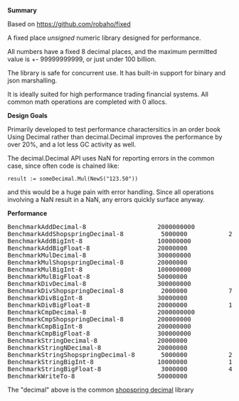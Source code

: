 **Summary**

Based on https://github.com/robaho/fixed

A fixed place *unsigned* numeric library designed for performance.

All numbers have a fixed 8 decimal places, and the maximum permitted value is +- 99999999999,
or just under 100 billion.

The library is safe for concurrent use. It has built-in support for binary and json marshalling.

It is ideally suited for high performance trading financial systems. All common math operations are completed with 0 allocs.

**Design Goals**

Primarily developed to test performance charactersitics in an order book
Using Decimal rather than decimal.Decimal improves the performance by over 20%, and a lot less GC activity as well.

The decimal.Decimal API uses NaN for reporting errors in the common case, since often code is chained like:
```
result := someDecimal.Mul(NewS("123.50"))
```
and this would be a huge pain with error handling. Since all operations involving a NaN result in a NaN,
any errors quickly surface anyway.


**Performance**

<pre>
BenchmarkAddDecimal-8                   2000000000           0.87 ns/op        0 B/op          0 allocs/op
BenchmarkAddShopspringDecimal-8          5000000           247 ns/op         176 B/op          8 allocs/op
BenchmarkAddBigInt-8                    100000000           16.4 ns/op         0 B/op          0 allocs/op
BenchmarkAddBigFloat-8                  20000000            85.9 ns/op        48 B/op          1 allocs/op
BenchmarkMulDecimal-8                   300000000            4.07 ns/op        0 B/op          0 allocs/op
BenchmarkMulShopspringDecimal-8         20000000            75.4 ns/op        80 B/op          2 allocs/op
BenchmarkMulBigInt-8                    100000000           19.2 ns/op         0 B/op          0 allocs/op
BenchmarkMulBigFloat-8                  50000000            39.3 ns/op         0 B/op          0 allocs/op
BenchmarkDivDecimal-8                   300000000            5.22 ns/op        0 B/op          0 allocs/op
BenchmarkDivShopspringDecimal-8          2000000           792 ns/op         568 B/op         21 allocs/op
BenchmarkDivBigInt-8                    30000000            48.0 ns/op         8 B/op          1 allocs/op
BenchmarkDivBigFloat-8                  20000000           116 ns/op          24 B/op          2 allocs/op
BenchmarkCmpDecimal-8                   2000000000           0.42 ns/op        0 B/op          0 allocs/op
BenchmarkCmpShopspringDecimal-8         200000000            8.55 ns/op        0 B/op          0 allocs/op
BenchmarkCmpBigInt-8                    200000000            6.12 ns/op        0 B/op          0 allocs/op
BenchmarkCmpBigFloat-8                  300000000            5.33 ns/op        0 B/op          0 allocs/op
BenchmarkStringDecimal-8                20000000            61.5 ns/op        32 B/op          1 allocs/op
BenchmarkStringNDecimal-8               20000000            60.7 ns/op        32 B/op          1 allocs/op
BenchmarkStringShopspringDecimal-8       5000000           242 ns/op          64 B/op          5 allocs/op
BenchmarkStringBigInt-8                 10000000           139 ns/op          24 B/op          2 allocs/op
BenchmarkStringBigFloat-8                3000000           449 ns/op         192 B/op          8 allocs/op
BenchmarkWriteTo-8                      50000000            42.9 ns/op        21 B/op          0 allocs/op
</pre>

The "decimal" above is the common [shopspring decimal](https://github.com/shopspring/decimal) library
